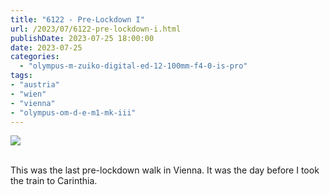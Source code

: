 ```yaml
---
title: "6122 - Pre-Lockdown I"
url: /2023/07/6122-pre-lockdown-i.html
publishDate: 2023-07-25 18:00:00
date: 2023-07-25
categories:
  - "olympus-m-zuiko-digital-ed-12-100mm-f4-0-is-pro"
tags:
- "austria"
- "wien"
- "vienna"
- "olympus-om-d-e-m1-mk-iii"
---
```

<div class="container">
<div class="center"><a target="_blank" href="https://d25zfm9zpd7gm5.cloudfront.net/1200x1200/2020/20200310_080212_lr.jpg"><img class="webfeedsFeaturedVisual" src="https://d25zfm9zpd7gm5.cloudfront.net/0600x0600/2020/20200310_080212_lr.jpg" /></a></div>
</div>
<br />

This was the last pre-lockdown walk in Vienna. It was the
day before I took the train to Carinthia.
